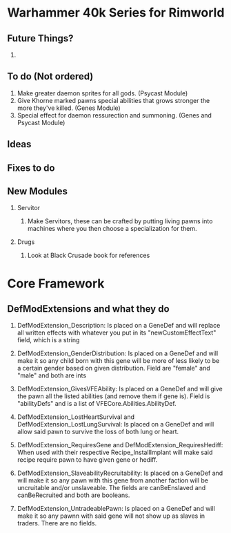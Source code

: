 # Warhammer 40k Series for Rimworld

## Future Things?
1. 

## To do (Not ordered)
1. Make greater daemon sprites for all gods. (Psycast Module)
2. Give Khorne marked pawns special abilities that grows stronger the more they've killed. (Genes Module)
3. Special effect for daemon ressurection and summoning. (Genes and Psycast Module)

## Ideas

## Fixes to do


## New Modules
1. Servitor
    1. Make Servitors, these can be crafted by putting living pawns into machines where you then choose a specialization for them.

2. Drugs
    1. Look at Black Crusade book for references


# Core Framework

## DefModExtensions and what they do

1. DefModExtension_Description: Is placed on a GeneDef and will replace all written effects with whatever you put in its "newCustomEffectText" field, which is a string

2. DefModExtension_GenderDistribution: Is placed on a GeneDef and will make it so any child born with this gene will be more of less likely to be a certain gender based on given distribution. Field are "female" and "male" and both are ints

3. DefModExtension_GivesVFEAbility: Is placed on a GeneDef and will give the pawn all the listed abilities (and remove them if gene is). Field is "abilityDefs" and is a list of VFECore.Abilities.AbilityDef.

4. DefModExtension_LostHeartSurvival and DefModExtension_LostLungSurvival: Is placed on a GeneDef and will allow said pawn to survive the loss of both lung or heart.

5. DefModExtension_RequiresGene and DefModExtension_RequiresHediff: When used with their respective Recipe_InstallImplant will make said recipe require pawn to have given gene or hediff.

6. DefModExtension_SlaveabilityRecruitability: Is placed on a GeneDef and will make it so any pawn with this gene from another faction will be uncruitable and/or unslaveable. The fields are canBeEnslaved and canBeRecruited and both are booleans.

7. DefModExtension_UntradeablePawn: Is placed on a GeneDef and will make it so any pawnn with said gene will not show up as slaves in traders. There are no fields.